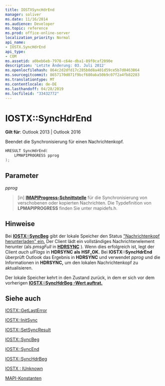 ```yaml
---
title: IOSTXSyncHdrEnd
manager: soliver
ms.date: 11/16/2014
ms.audience: Developer
ms.topic: reference
ms.prod: office-online-server
localization_priority: Normal
api_name:
- IOSTX.SyncHdrEnd
api_type:
- COM
ms.assetid: a0beb6eb-7978-c64e-dba1-89f0caf2090e
description: 'Letzte Änderung: 03. Juli 2012'
ms.openlocfilehash: 864c2d2dfd17c285b0d8a401d59ce5b7d0463864
ms.sourcegitcommit: 8657170d071f9bcf680aba50b9c07f2a4fb82283
ms.translationtype: MT
ms.contentlocale: de-DE
ms.lasthandoff: 04/28/2019
ms.locfileid: "33432772"
---
```

# <a name="iostxsynchdrend"></a>IOSTX::SyncHdrEnd

 
  
**Gilt für**: Outlook 2013 | Outlook 2016 
  
Beendet die Synchronisierung für einen Nachrichtenkopf.
  
```cpp
HRESULT SyncHdrEnd( 
    LPMAPIPROGRESS pprog 
);
```

## <a name="parameters"></a>Parameter

 _pprog_
  
> [in] **[IMAPIProgress-Schnittstelle](imapiprogressiunknown.md)** für die Synchronisierung von verschobenen oder kopierten Nachrichten. Die Typdefinition von **LPMAPIPROGRESS** finden Sie unter mapidefs.h. 
    
## <a name="remarks"></a>Hinweise

Bei **[IOSTX::SyncBeg](iostx-syncbeg.md)** gibt der lokale Speicher den Status ["Nachrichtenkopf herunterladen" ein.](download-message-header-state.md) Der Client lädt ein vollständiges Nachrichtenelement herunter (als  *pmsgFull*  in **[HDRSYNC](hdrsync.md)** ). Wenn dies erfolgreich ist, legt der Client *auch ulFlags* in **HDRSYNC als** **HSF_OK.** Bei **IOSTX::SyncHdrEnd** überprüft Outlook das Ergebnis in **HDRSYNC** und verwendet *pprog* und die Informationen in **HDRSYNC,** um den lokalen Nachrichtenkopf zu aktualisieren. 
  
Der lokale Speicher kehrt in den Zustand zurück, in dem er sich vor dem vorherigen **[IOSTX::SyncHdrBeg -Wert auftrat.](iostx-synchdrbeg.md)** 
  
## <a name="see-also"></a>Siehe auch



[IOSTX::GetLastError](iostx-getlasterror.md)
  
[IOSTX::InitSync](iostx-initsync.md)
  
[IOSTX::SetSyncResult](iostx-setsyncresult.md)
  
[IOSTX::SyncBeg](iostx-syncbeg.md)
  
[IOSTX::SyncEnd](iostx-syncend.md)
  
[IOSTX::SyncHdrBeg](iostx-synchdrbeg.md)
  
[IOSTX : IUnknown](iostxiunknown.md)


[MAPI-Konstanten](mapi-constants.md)


